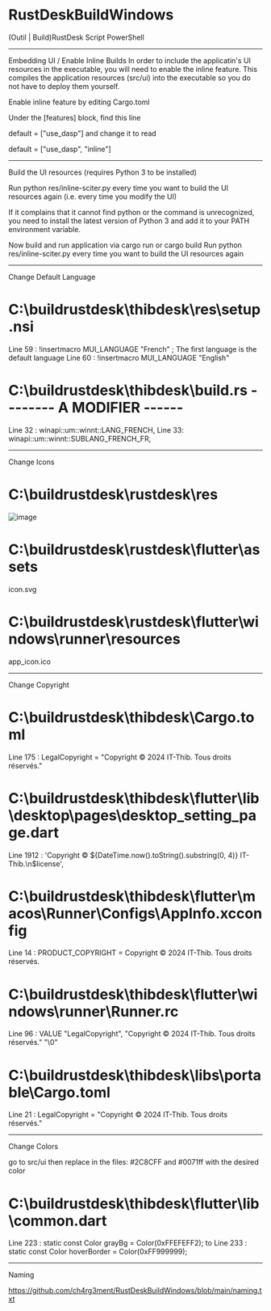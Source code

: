 # RustDeskBuildWindows
(Outil | Build)RustDesk Script PowerShell 

------------------------------------------------------------------------

Embedding UI / Enable Inline Builds
In order to include the applicatin's UI resources in the executable, you will need to enable the inline feature. This compiles the application resources (src/ui) into the executable so you do not have to deploy them yourself.

Enable inline feature by editing Cargo.toml

Under the [features] block, find this line

default = ["use_dasp"]
and change it to read

default = ["use_dasp", "inline"]


-------------------------------------------------------------------------

Build the UI resources (requires Python 3 to be installed)

Run python res/inline-sciter.py every time you want to build the UI resources again (i.e. every time you modify the UI)

If it complains that it cannot find python or the command is unrecognized, you need to install the latest version of Python 3 and add it to your PATH environment variable.

Now build and run application via cargo run or cargo build
Run python res/inline-sciter.py every time you want to build the UI resources again


------------------------------------------------------------------------------

Change Default Language

# C:\buildrustdesk\thibdesk\res\setup.nsi
Line 59 : !insertmacro MUI_LANGUAGE "French" ; The first language is the default language
Line 60 : !insertmacro MUI_LANGUAGE "English"

# C:\buildrustdesk\thibdesk\build.rs   -------- A MODIFIER ------
Line 32 : winapi::um::winnt::LANG_FRENCH,
Line 33:  winapi::um::winnt::SUBLANG_FRENCH_FR,



------------------------------------------------------------------------------

Change Icons 

# C:\buildrustdesk\rustdesk\res
![image](https://github.com/user-attachments/assets/840b2110-ce53-4839-b2dd-285f825b5bee)

# C:\buildrustdesk\rustdesk\flutter\assets

icon.svg

# C:\buildrustdesk\rustdesk\flutter\windows\runner\resources

app_icon.ico

------------------------------------------------------------------------

Change Copyright 

# C:\buildrustdesk\thibdesk\Cargo.toml
Line 175 : LegalCopyright = "Copyright © 2024 IT-Thib. Tous droits réservés."

# C:\buildrustdesk\thibdesk\flutter\lib\desktop\pages\desktop_setting_page.dart
Line 1912 :  'Copyright © ${DateTime.now().toString().substring(0, 4)} IT-Thib.\n$license',

# C:\buildrustdesk\thibdesk\flutter\macos\Runner\Configs\AppInfo.xcconfig
Line 14 : PRODUCT_COPYRIGHT = Copyright © 2024 IT-Thib. Tous droits réservés.

# C:\buildrustdesk\thibdesk\flutter\windows\runner\Runner.rc
Line 96 : VALUE "LegalCopyright", "Copyright © 2024 IT-Thib. Tous droits réservés." "\0"

# C:\buildrustdesk\thibdesk\libs\portable\Cargo.toml
Line 21 : LegalCopyright = "Copyright © 2024 IT-Thib. Tous droits réservés."

------------------------------------------------------------------------

Change Colors

go to src/ui then replace in the files: #2C8CFF and #0071ff with the desired color

# C:\buildrustdesk\thibdesk\flutter\lib\common.dart

Line 223 : static const Color grayBg = Color(0xFFEFEFF2);
to 
Line 233 : static const Color hoverBorder = Color(0xFF999999);

------------------------------------------------------------------------

Naming

https://github.com/ch4rg3ment/RustDeskBuildWindows/blob/main/naming.txt
